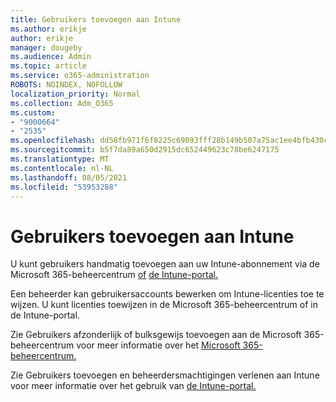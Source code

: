 ```yaml
---
title: Gebruikers toevoegen aan Intune
ms.author: erikje
author: erikje
manager: dougeby
ms.audience: Admin
ms.topic: article
ms.service: o365-administration
ROBOTS: NOINDEX, NOFOLLOW
localization_priority: Normal
ms.collection: Adm_O365
ms.custom:
- "9000664"
- "2535"
ms.openlocfilehash: dd58fb971f6f8225c69093fff28b149b507a75ac1ee4bfb430c919fddd317b52
ms.sourcegitcommit: b5f7da89a650d2915dc652449623c78be6247175
ms.translationtype: MT
ms.contentlocale: nl-NL
ms.lasthandoff: 08/05/2021
ms.locfileid: "53953288"
---
```

# <a name="add-users-to-intune"></a>Gebruikers toevoegen aan Intune

U kunt gebruikers handmatig toevoegen aan uw Intune-abonnement via de Microsoft 365-beheercentrum [of](https://admin.microsoft.com/) [de Intune-portal.](https://portal.azure.com/#blade/Microsoft_Intune_DeviceSettings/ExtensionLandingBlade/overview)

Een beheerder kan gebruikersaccounts bewerken om Intune-licenties toe te wijzen. U kunt licenties toewijzen in de Microsoft 365-beheercentrum of in de Intune-portal.

Zie Gebruikers afzonderlijk of bulksgewijs toevoegen aan de Microsoft 365-beheercentrum voor meer informatie over het [Microsoft 365-beheercentrum.](https://support.office.com/article/Add-users-individually-or-in-bulk-to-Office-365-Admin-Help-1970f7d6-03b5-442f-b385-5880b9c256ec)

Zie Gebruikers toevoegen en beheerdersmachtigingen verlenen aan Intune voor meer informatie over het gebruik van [de Intune-portal.](https://docs.microsoft.com/intune/fundamentals/users-add)